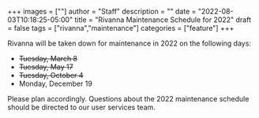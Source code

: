 +++
images = [""]
author = "Staff"
description = ""
date = "2022-08-03T10:18:25-05:00"
title = "Rivanna Maintenance Schedule for 2022"
draft = false
tags = ["rivanna","maintenance"]
categories = ["feature"]
+++

Rivanna will be taken down for maintenance in 2022 on the following days:

- ~~Tuesday, March 8~~
- ~~Tuesday, May 17~~
- ~~Tuesday, October 4~~ 
- Monday, December 19

Please plan accordingly. Questions about the 2022 maintenance schedule should be directed to our user services team. 
